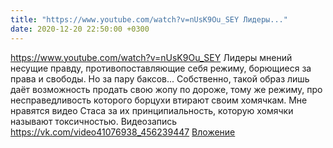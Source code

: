 ```yaml
---
title: "https://www.youtube.com/watch?v=nUsK9Ou_SEY Лидеры..."
date: 2020-12-20 22:50:00 +0300
---
```


https://www.youtube.com/watch?v=nUsK9Ou_SEY Лидеры мнений несущие правду, противопоставляющие себя режиму, борющиеся за права и свободы. Но за пару баксов...
Собственно, такой образ лишь даёт возможность продать свою жопу по дороже, тому же режиму, про несправедливость которого борцухи втирают своим хомячкам.
Мне нравятся видео Стаса за их принципиальность, которую хомячки называют токсичностью.
Видеозапись
<a class="vk-attach" href="https://vk.com/video41076938_456239447">https://vk.com/video41076938_456239447</a>
<a class="vk-attach" href="https://vk.com/video41076938_456239447">Вложение</a>
